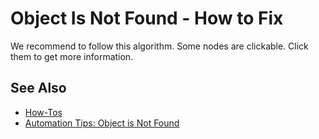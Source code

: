 # Object Is Not Found - How to Fix

We recommend to follow this algorithm. Some nodes are clickable. Click them to get more information.

<object data="../img/ObjectNotFoundDT_.svg" type="image/svg+xml" width="600px"></object>

## See Also

- [How-Tos](howtos.md)
- [Automation Tips: Object is Not Found](../Intro/automation.md#object-is-not-found)

